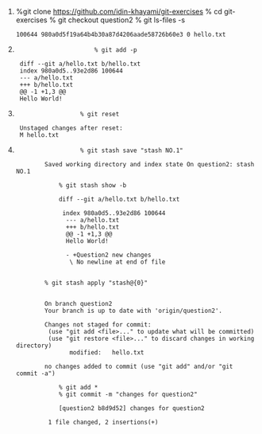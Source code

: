 1.  %git clone https://github.com/idin-khayami/git-exercises
    % cd git-exercises
    % git checkout question2
    % git ls-files -s

        100644 980a0d5f19a64b4b30a87d4206aade58726b60e3 0 hello.txt

2.                           % git add -p

        diff --git a/hello.txt b/hello.txt
        index 980a0d5..93e2d86 100644
        --- a/hello.txt
        +++ b/hello.txt
        @@ -1 +1,3 @@
        Hello World!

3.                       % git reset

        Unstaged changes after reset:
        M hello.txt

4.                       % git stash save "stash NO.1"

               Saved working directory and index state On question2: stash NO.1

                   % git stash show -b

                   diff --git a/hello.txt b/hello.txt

                    index 980a0d5..93e2d86 100644
                     --- a/hello.txt
                     +++ b/hello.txt
                     @@ -1 +1,3 @@
                     Hello World!

                     - +Question2 new changes
                      \ No newline at end of file


               % git stash apply "stash@{0}"


               On branch question2
               Your branch is up to date with 'origin/question2'.

               Changes not staged for commit:
                (use "git add <file>..." to update what will be committed)
                (use "git restore <file>..." to discard changes in working         directory)
                      modified:   hello.txt

               no changes added to commit (use "git add" and/or "git commit -a")

                   % git add *
                   % git commit -m "changes for question2"

                   [question2 b8d9d52] changes for question2

                1 file changed, 2 insertions(+)
